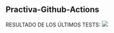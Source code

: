 ## Practiva-Github-Actions


<inicio>
RESULTADO DE LOS ÚLTIMOS TESTS: 
<img src="https://img.shields.io/badge/test-failure-red"> 
<fin>